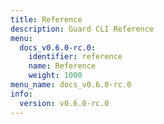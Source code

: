 ```yaml
---
title: Reference
description: Guard CLI Reference
menu:
  docs_v0.6.0-rc.0:
    identifier: reference
    name: Reference
    weight: 1000
menu_name: docs_v0.6.0-rc.0
info:
  version: v0.6.0-rc.0
---
```


